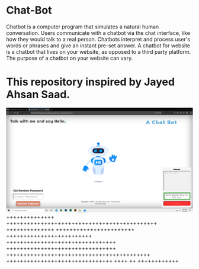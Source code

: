 # Chat-Bot
Chatbot is a computer program that simulates a natural human conversation. Users communicate with a chatbot via the chat interface, like how they would talk to a real person. Chatbots interpret and process user's words or phrases and give an instant pre-set answer. A chatbot for website is a chatbot that lives on your website, as opposed to a third party platform. The purpose of a chatbot on your website can vary. 
# This repository inspired by Jayed Ahsan Saad.


![alt text](https://github.com/AhsanParadise/Chat-Bot/blob/master/ScreenShot.png?raw=true)
++++++++++++++ ++++++++++++++++++++++++++++++++++++++++++++
++++++++++++++ +++++++++++++++++++++++ +++++++++++++++++++++++++ ++++++++++++++++++++++++++++++++
 ++++++++++++++++++++++++++++++++ ++++++++++++++++++++++++++++++++++++++++++
+++++++++++++++++++++++++++++++
++++ ++ ++++++++++++
